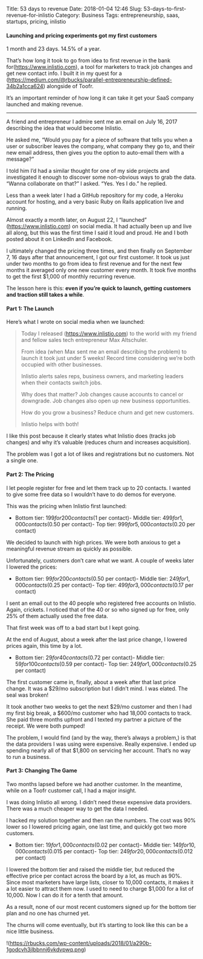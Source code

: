 Title: 53 days to revenue
Date: 2018-01-04 12:46
Slug: 53-days-to-first-revenue-for-inlistio
Category: Business
Tags: entrepreneurship, saas, startups, pricing, inlistio

#### Launching and pricing experiments got my first customers

1 month and 23 days. 14.5% of a year.

That’s how long it took to go from idea to first revenue in the bank for(https://www.inlistio.com), a tool for marketers to track job changes and get new contact info. I built it in my quest for a (https://medium.com/@rbucks/parallel-entrepreneurship-defined-34b2a1cca624) alongside of Toofr.

It’s an important reminder of how long it can take it get your SaaS company launched and making revenue.

---

A friend and entrepreneur I admire sent me an email on July 16, 2017 describing the idea that would become Inlistio.

He asked me, “Would you pay for a piece of software that tells you when a user or subscriber leaves the company, what company they go to, and their new email address, then gives you the option to auto-email them with a message?”

I told him I’d had a similar thought for one of my side projects and investigated it enough to discover some non-obvious ways to grab the data. “Wanna collaborate on that?” I asked. “Yes. Yes I do.” he replied.

Less than a week later I had a GitHub repository for my code, a Heroku account for hosting, and a very basic Ruby on Rails application live and running.

Almost exactly a month later, on August 22, I “launched” (https://www.inlistio.com) on social media. It had actually been up and live all along, but this was the first time I said it loud and proud. He and I both posted about it on LinkedIn and Facebook.

I ultimately changed the pricing three times, and then finally on September 7, 16 days after that announcement, I got our first customer. It took us just under two months to go from idea to first revenue and for the next few months it averaged only one new customer every month. It took five months to get the first $1,000 of monthly recurring revenue.

The lesson here is this: **even if you’re quick to launch, getting customers and traction still takes a while**.

#### Part 1: The Launch

Here’s what I wrote on social media when we launched:

> Today I released (https://www.inlistio.com) to the world with my friend and fellow sales tech entrepreneur Max Altschuler.
> 
> From idea (when Max sent me an email describing the problem) to launch it took just under 5 weeks! Record time considering we’re both occupied with other businesses.
> 
> Inlistio alerts sales reps, business owners, and marketing leaders when their contacts switch jobs.
> 
> Why does that matter? Job changes cause accounts to cancel or downgrade. Job changes also open up new business opportunities.
> 
> How do you grow a business? Reduce churn and get new customers.
> 
> Inlistio helps with both!

I like this post because it clearly states what Inlistio does (tracks job changes) and why it’s valuable (reduces churn and increases acquisition).

The problem was I got a lot of likes and registrations but no customers. Not a single one.

#### Part 2: The Pricing

I let people register for free and let them track up to 20 contacts. I wanted to give some free data so I wouldn’t have to do demos for everyone.

This was the pricing when Inlistio first launched:

- Bottom tier: $199 for 200 contacts ($1 per contact)- Middle tier: $499 for 1,000 contacts ($0.50 per contact)- Top tier: $999 for 5,000 contacts ($0.20 per contact)

We decided to launch with high prices. We were both anxious to get a meaningful revenue stream as quickly as possible.

Unfortunately, customers don’t care what we want. A couple of weeks later I lowered the prices:

- Bottom tier: $99 for 200 contacts ($0.50 per contact)- Middle tier: $249 for 1,000 contacts ($0.25 per contact)- Top tier: $499 for 3,000 contacts ($0.17 per contact)

I sent an email out to the 40 people who registered free accounts on Inlistio. Again, crickets. I noticed that of the 40 or so who signed up for free, only 25% of them actually used the free data.

That first week was off to a bad start but I kept going.

At the end of August, about a week after the last price change, I lowered prices again, this time by a lot.

- Bottom tier: $29 for 40 contacts ($0.72 per contact)- Middle tier: $59 for 100 contacts ($0.59 per contact)- Top tier: $249 for 1,000 contacts ($0.25 per contact)

The first customer came in, finally, about a week after that last price change. It was a $29/mo subscription but I didn’t mind. I was elated. The seal was broken!

It took another two weeks to get the next $29/mo customer and then I had my first big break, a $600/mo customer who had 18,000 contacts to track. She paid three months upfront and I texted my partner a picture of the receipt. We were both pumped!

The problem, I would find (and by the way, there’s always a problem,) is that the data providers I was using were expensive. Really expensive. I ended up spending nearly all of that $1,800 on servicing her account. That’s no way to run a business.

#### Part 3: Changing The Game

Two months lapsed before we had another customer. In the meantime, while on a Toofr customer call, I had a major insight.

I was doing Inlistio all wrong. I didn’t need these expensive data providers. There was a much cheaper way to get the data I needed.

I hacked my solution together and then ran the numbers. The cost was 90% lower so I lowered pricing again, one last time, and quickly got two more customers.

- Bottom tier: $19 for 1,000 contacts ($0.02 per contact)- Middle tier: $149 for 10,000 contacts ($0.015 per contact)- Top tier: $249 for 20,000 contacts ($0.012 per contact)

I lowered the bottom tier and raised the middle tier, but reduced the effective price per contact across the board by a lot, as much as 90%. Since most marketers have large lists, closer to 10,000 contacts, it makes it a lot easier to attract them now. I used to need to charge $1,000 for a list of 10,000. Now I can do it for a tenth that amount.

As a result, none of our most recent customers signed up for the bottom tier plan and no one has churned yet.

The churns will come eventually, but it’s starting to look like this can be a nice little business.

!(https://rbucks.com/wp-content/uploads/2018/01/a290b-1godcvh3jlbbnnj6vkdvpwq.png)